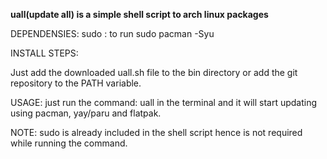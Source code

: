 **uall(update all) is a simple shell script to arch linux packages**

DEPENDENSIES:
sudo : to run sudo pacman -Syu

INSTALL STEPS:

Just add the downloaded uall.sh file to the bin directory or add the git repository to the PATH variable.

USAGE:
just run the command: uall
in the terminal and it will start updating using pacman, yay/paru and flatpak.

NOTE: sudo is already included in the shell script hence is not required while running the command.

